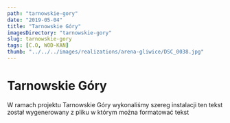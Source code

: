 ```yaml
---
path: "tarnowskie-gory"
date: "2019-05-04"
title: "Tarnowskie Góry"
imagesDirectory: "tarnowskie-gory"
slug: tarnowskie-gory
tags: [C.O, WOD-KAN]
thumb: "../../../images/realizations/arena-gliwice/DSC_0038.jpg"
---
```


# Tarnowskie Góry

W ramach projektu Tarnowskie Góry wykonaliśmy szereg instalacji 
ten tekst został wygenerowany z pliku w którym można formatować tekst
